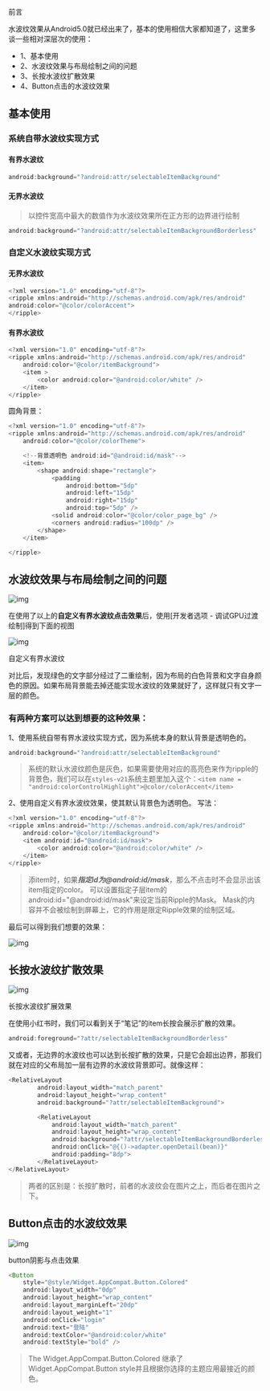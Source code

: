 前言

水波纹效果从Android5.0就已经出来了，基本的使用相信大家都知道了，这里多谈一些相对深层次的使用：

- 1、基本使用
- 2、水波纹效果与布局绘制之间的问题
- 3、长按水波纹扩散效果
- 4、Button点击的水波纹效果

## 基本使用

### 系统自带水波纹实现方式

#### 有界水波纹

```java
android:background="?android:attr/selectableItemBackground"
```

#### 无界水波纹

> 以控件宽高中最大的数值作为水波纹效果所在正方形的边界进行绘制

```java
android:background="?android:attr/selectableItemBackgroundBorderless"
```

### 自定义水波纹实现方式

#### 无界水波纹

```java
<?xml version="1.0" encoding="utf-8"?>  
<ripple xmlns:android="http://schemas.android.com/apk/res/android"
android:color="@color/colorAccent"> 
</ripple> 
```

#### 有界水波纹

```java
<?xml version="1.0" encoding="utf-8"?>
<ripple xmlns:android="http://schemas.android.com/apk/res/android"
    android:color="@color/itemBackground">
    <item >
        <color android:color="@android:color/white" />
    </item>
</ripple>
```

圆角背景：

```java
<?xml version="1.0" encoding="utf-8"?>
<ripple xmlns:android="http://schemas.android.com/apk/res/android"
    android:color="@color/colorTheme">

    <!--背景透明色 android:id="@android:id/mask"-->
    <item>
        <shape android:shape="rectangle">
            <padding
                android:bottom="5dp"
                android:left="15dp"
                android:right="15dp"
                android:top="5dp" />
            <solid android:color="@color/color_page_bg" />
            <corners android:radius="100dp" />
        </shape>
    </item>

</ripple>
```

## 水波纹效果与布局绘制之间的问题

![img](https://cdn.jsdelivr.net/gh/e9ab98e991ab/architecture@assets/assets/1354448-37ff47faeefa1837.png)

 在使用了以上的**自定义有界水波纹点击效果**后，使用[开发者选项 - 调试GPU过渡绘制]得到下面的视图

![img](https://cdn.jsdelivr.net/gh/e9ab98e991ab/architecture@assets/assets/1354448-d64a1d0d128a14f4.png)

自定义有界水波纹

对比后，发现绿色的文字部分经过了二重绘制，因为布局的白色背景和文字自身颜色的原因。如果布局背景能去掉还能实现水波纹的效果就好了，这样就只有文字一层的颜色。

### 有两种方案可以达到想要的这种效果：

1、使用系统自带有界水波纹实现方式，因为系统本身的默认背景是透明色的。

```java
android:background="?android:attr/selectableItemBackground"
```

> 系统的默认水波纹颜色是灰色，如果需要使用对应的高亮色来作为ripple的背景色，我们可以在`styles-v21`系统主题里加入这个：`<item name = "android:colorControlHighlight">@color/colorAccent</item>`

2、使用自定义有界水波纹效果，使其默认背景色为透明色。 写法：

```java
<?xml version="1.0" encoding="utf-8"?>
<ripple xmlns:android="http://schemas.android.com/apk/res/android"
    android:color="@color/itemBackground">
    <item android:id="@android:id/mask">
        <color android:color="@android:color/white" />
    </item>
</ripple>
```

> 添item时，如果***指定id为@android:id/mask***，那么不点击时不会显示出该item指定的color。 可以设置指定子层item的android:id="@android:id/mask"来设定当前Ripple的Mask。 Mask的内容并不会被绘制到屏幕上，它的作用是限定Ripple效果的绘制区域。

最后可以得到我们想要的效果：

![img](https://cdn.jsdelivr.net/gh/e9ab98e991ab/architecture@assets/assets/1354448-9200fb6b1432db62.png)



## 长按水波纹扩散效果

![img](https://cdn.jsdelivr.net/gh/e9ab98e991ab/architecture@assets/assets/1354448-8f11f2c691d43da9.gif)

长按水波纹扩展效果

在使用小红书时，我们可以看到关于“笔记”的item长按会展示扩散的效果。

```java
android:foreground="?attr/selectableItemBackgroundBorderless"
```

又或者，无边界的水波纹也可以达到长按扩散的效果，只是它会超出边界，那我们就在对应的父布局加一层有边界的水波纹背景即可。就像这样：

```java
<RelativeLayout
        android:layout_width="match_parent"
        android:layout_height="wrap_content"
        android:background="?attr/selectableItemBackground">

        <RelativeLayout
            android:layout_width="match_parent"
            android:layout_height="wrap_content"
            android:background="?attr/selectableItemBackgroundBorderless"
            android:onClick="@{()->adapter.openDetail(bean)}"
            android:padding="8dp">
        </RelativeLayout>
</RelativeLayout>
```

> 两者的区别是：长按扩散时，前者的水波纹会在图片之上，而后者在图片之下。

## Button点击的水波纹效果

![img](https://cdn.jsdelivr.net/gh/e9ab98e991ab/architecture@assets/assets/1354448-5d195c450d541d19.gif)

button阴影与点击效果

```java
<Button
    style="@style/Widget.AppCompat.Button.Colored"
    android:layout_width="0dp"
    android:layout_height="wrap_content"
    android:layout_marginLeft="20dp"
    android:layout_weight="1"
    android:onClick="login"
    android:text="登陆"
    android:textColor="@android:color/white"
    android:textStyle="bold" />
```

> The Widget.AppCompat.Button.Colored 继承了 Widget.AppCompat.Button style并且根据你选择的主题应用最接近的颜色。
